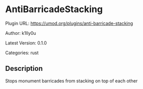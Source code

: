 # AntiBarricadeStacking

Plugin URL: https://umod.org/plugins/anti-barricade-stacking

Author: k1lly0u

Latest Version: 0.1.0

Categories: rust

## Description

Stops monument barricades from stacking on top of each other
